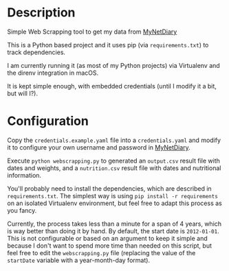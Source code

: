 # Description

Simple Web Scrapping tool to get my data from [MyNetDiary](https://www.mynetdiary.com/)

This is a Python based project and it uses pip (via `requirements.txt`) to track dependencies.

I am currently running it (as most of my Python projects) via Virtualenv and the direnv integration in macOS.

It is kept simple enough, with embedded credentials (until I modify it a bit, but will I?).

# Configuration

Copy the `credentials.example.yaml` file into a `credentials.yaml` and modify it to configure your own username and password in [MyNetDiary](https://www.mynetdiary.com/).

Execute `python webscrapping.py` to generated an `output.csv` result file with dates and weights, and a `nutrition.csv` result file with dates and nutritional information.

You'll probably need to install the dependencies, which are described in `requirements.txt`. The simplest way is using `pip install -r requirements` on an isolated Virtualenv environment, but feel free to adapt this process as you fancy.

Currently, the process takes less than a minute for a span of 4 years, which is way better than doing it by hand. By default, the start date is `2012-01-01`. This is not configurable or based on an argument to keep it simple and because I don't want to spend more time than needed on this script, but feel free to edit the `webscrapping.py` file (replacing the value of the `startDate` variable with a year-month-day format).

